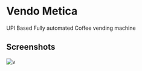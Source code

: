 
# Vendo Metica
UPI Based Fully automated Coffee vending machine 

## Screenshots

![v](https://user-images.githubusercontent.com/56476333/187945765-ca5a3e40-4309-421d-8be3-b00269e116ac.jpg)




